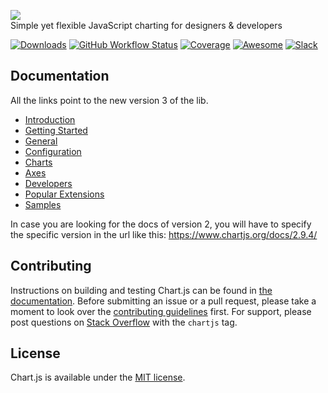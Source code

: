 ![](https://www.chartjs.org/media/logo-title.svg)  
Simple yet flexible JavaScript charting for designers & developers

[![Downloads](https://img.shields.io/github/release/chartjs/Chart.js.svg?style=flat-square&maxAge=600)](https://www.chartjs.org/docs/latest/getting-started/installation.html) [![GitHub Workflow Status](https://img.shields.io/github/workflow/status/chartjs/Chart.js/CI)](https://github.com/chartjs/Chart.js/actions?query=workflow%3ACI+branch%3Amaster) [![Coverage](https://img.shields.io/coveralls/chartjs/Chart.js.svg?style=flat-square&maxAge=600)](https://coveralls.io/github/chartjs/Chart.js?branch=master) [![Awesome](https://awesome.re/badge-flat2.svg)](https://github.com/chartjs/awesome) [![Slack](https://img.shields.io/badge/slack-chartjs-blue.svg?style=flat-square&maxAge=3600)](https://chartjs-slack.herokuapp.com/)

Documentation
-------------

All the links point to the new version 3 of the lib.

-   [Introduction](https://www.chartjs.org/docs/latest/)
-   [Getting Started](https://www.chartjs.org/docs/latest/getting-started/index)
-   [General](https://www.chartjs.org/docs/latest/general/data-structures)
-   [Configuration](https://www.chartjs.org/docs/latest/configuration/index)
-   [Charts](https://www.chartjs.org/docs/latest/charts/line)
-   [Axes](https://www.chartjs.org/docs/latest/axes/index)
-   [Developers](https://www.chartjs.org/docs/latest/developers/index)
-   [Popular Extensions](https://github.com/chartjs/awesome)
-   [Samples](https://www.chartjs.org/samples/)

In case you are looking for the docs of version 2, you will have to specify the specific version in the url like this: <https://www.chartjs.org/docs/2.9.4/>

Contributing
------------

Instructions on building and testing Chart.js can be found in [the documentation](https://www.chartjs.org/docs/master/developers/contributing.html#building-and-testing). Before submitting an issue or a pull request, please take a moment to look over the [contributing guidelines](https://www.chartjs.org/docs/master/developers/contributing) first. For support, please post questions on [Stack Overflow](https://stackoverflow.com/questions/tagged/chartjs) with the `chartjs` tag.

License
-------

Chart.js is available under the [MIT license](https://opensource.org/licenses/MIT).
